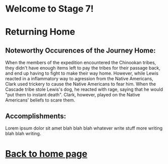 
# Welcome to Stage 7!


# Returning Home

## Noteworthy Occurences of the Journey Home:
When the members of the expedition encountered the Chinookan tribes, they didn't have enough items left to pay the tribes for their passage back, and end up having to fight to make their way home. However, while Lewis reacted in a inflammatory way to agression from the Native Americans, Clark used trickery to cause the Native Americans to fear him. When the Cascade tribe stole Lewis's dog, he reacted with rage, saying that he would "put them to instant death". Clark, however, played on the Native Americans' beliefs to scare them.

## Accomplishments:
Lorem ipsum dolor sit amet blah blah blah whatever write stuff more writing blah blah writing.









# [Back to home page](README.md)
